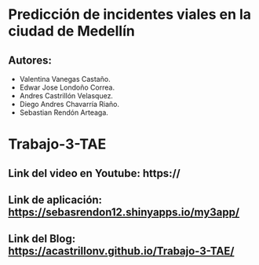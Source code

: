 # Predicción de incidentes viales en la ciudad de Medellín

## Autores:
- Valentina Vanegas Castaño.
- Edwar Jose Londoño Correa.
- Andres Castrillón Velasquez.
- Diego Andres Chavarría Riaño.
- Sebastian Rendón Arteaga.

# Trabajo-3-TAE

## Link del video en Youtube: https://
## Link de aplicación: https://sebasrendon12.shinyapps.io/my3app/
## Link del Blog: https://acastrillonv.github.io/Trabajo-3-TAE/
